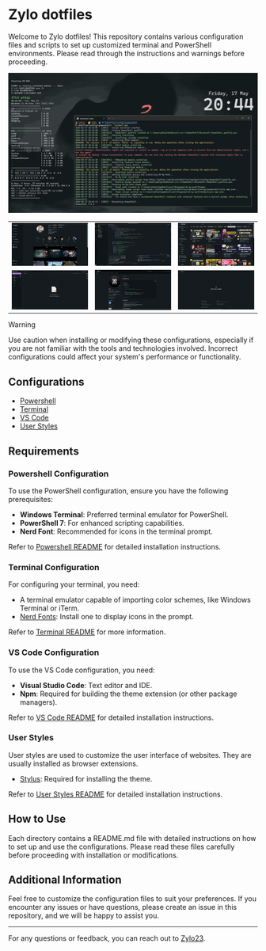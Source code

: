 # Zylo dotfiles

Welcome to Zylo dotfiles! This repository contains various configuration files and scripts to set up customized terminal and PowerShell environments. Please read through the instructions and warnings before proceeding.

<div align="center">
    <img src=".github/assets/terminal.png" alt="Windows Terminal" />
    <table>
        <tr>
            <td>
                <img src="https://raw.githubusercontent.com/Zylo23/Everblush/main/userstyles/styles/instagram/preview.webp" alt="Instagram" />
            </td>
            <td>
                <img src="https://raw.githubusercontent.com/Zylo23/Everblush/main/vscode/assets/preview.webp" alt="VS Code" />
            </td>
            <td>
                <img src="https://raw.githubusercontent.com/Zylo23/Everblush/main/userstyles/styles/youtube/preview.webp" alt="YouTube" />
            </td>
        </tr>
        <tr>
            <td>
                <img src="https://raw.githubusercontent.com/Zylo23/Everblush/main/userstyles/styles/proton/preview.webp" alt="Proton" />
            </td>
            <td>
                <img src="https://raw.githubusercontent.com/Zylo23/Everblush/main/userstyles/styles/github/preview.webp" alt="GitHub" />
            </td>
            <td>
                <img src="https://raw.githubusercontent.com/Zylo23/Everblush/main/userstyles/styles/chatgpt/preview.webp" alt="ChatGPT" />
            </td>
        </tr>
    </table>
</div>

> [!WARNING]
> Use caution when installing or modifying these configurations, especially if you are not familiar with the tools and technologies involved. Incorrect configurations could affect your system's performance or functionality.

## Configurations

- [Powershell](configs/powershell)
- [Terminal](configs/terminal)
- [VS Code](configs/vscode)
- [User Styles](https://github.com/Zylo23/Everblush)

## Requirements

### Powershell Configuration

To use the PowerShell configuration, ensure you have the following prerequisites:

- **Windows Terminal**: Preferred terminal emulator for PowerShell.
- **PowerShell 7**: For enhanced scripting capabilities.
- **Nerd Font**: Recommended for icons in the terminal prompt.

Refer to [Powershell README](configs/powershell) for detailed installation instructions.

### Terminal Configuration

For configuring your terminal, you need:

- A terminal emulator capable of importing color schemes, like Windows Terminal or iTerm.
- [Nerd Fonts](https://www.nerdfonts.com/font-downloads): Install one to display icons in the prompt.

Refer to [Terminal README](configs/terminal) for more information.

### VS Code Configuration

To use the VS Code configuration, you need:

- **Visual Studio Code**: Text editor and IDE.
- **Npm**: Required for building the theme extension (or other package managers).

Refer to [VS Code README](configs/vscode) for detailed installation instructions.

### User Styles

User styles are used to customize the user interface of websites. They are usually installed as browser extensions.

- [Stylus](https://github.com/openstyles/stylus): Required for installing the theme.

Refer to [User Styles README](https://github.com/Zylo23/Everblush/tree/main/userstyles/styles) for detailed installation instructions.

## How to Use

Each directory contains a README.md file with detailed instructions on how to set up and use the configurations. Please read these files carefully before proceeding with installation or modifications.

## Additional Information

Feel free to customize the configuration files to suit your preferences. If you encounter any issues or have questions, please create an issue in this repository, and we will be happy to assist you.

---

For any questions or feedback, you can reach out to [Zylo23](https://github.com/Zylo23).
